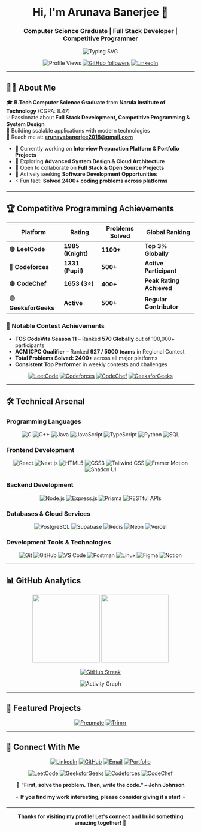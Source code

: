 <h1 align="center">Hi, I'm Arunava Banerjee 👋</h1>
<h3 align="center">Computer Science Graduate | Full Stack Developer | Competitive Programmer</h3>

<p align="center">
  <img src="https://readme-typing-svg.herokuapp.com?font=Fira+Code&pause=1000&color=36BCF7&center=true&vCenter=true&width=435&lines=Full+Stack+Developer;Competitive+Programmer;Problem+Solver;Open+Source+Contributor" alt="Typing SVG" />
</p>

<div align="center">
  
![Profile Views](https://komarev.com/ghpvc/?username=arunava2018&color=brightgreen&style=flat-square)
[![GitHub followers](https://img.shields.io/github/followers/arunava2018?style=social)](https://github.com/arunava2018)
[![LinkedIn](https://img.shields.io/badge/LinkedIn-Connect-blue?style=flat-square&logo=linkedin)](https://linkedin.com/in/arunava-banerjee-3984bb220)

</div>

---

## 👨‍💻 About Me

🎓 **B.Tech Computer Science Graduate** from **Narula Institute of Technology** (CGPA: 8.47)  
💡 Passionate about **Full Stack Development, Competitive Programming & System Design**  
🚀 Building scalable applications with modern technologies  
📧 Reach me at: **arunavabanerjee2018@gmail.com**  

- 🔭 Currently working on **Interview Preparation Platform & Portfolio Projects**
- 🌱 Exploring **Advanced System Design & Cloud Architecture**
- 👯 Open to collaborate on **Full Stack & Open Source Projects**
- 💼 Actively seeking **Software Development Opportunities**
- ⚡ Fun fact: **Solved 2400+ coding problems across platforms**

---

## 🏆 Competitive Programming Achievements

<div align="center">

| Platform | Rating | Problems Solved | Global Ranking |
|----------|--------|----------------|----------------|
| 🟠 **LeetCode** | **1985 (Knight)** | **1100+** | **Top 3% Globally** |
| 🔵 **Codeforces** | **1331 (Pupil)** | **500+** | **Active Participant** |
| 🟤 **CodeChef** | **1653 (3⭐)** | **400+** | **Peak Rating Achieved** |
| 🟢 **GeeksforGeeks** | **Active** | **500+** | **Regular Contributor** |

</div>

### 🏅 Notable Contest Achievements
- **TCS CodeVita Season 11** – Ranked **570 Globally** out of 100,000+ participants
- **ACM ICPC Qualifier** – Ranked **927 / 5000 teams** in Regional Contest
- **Total Problems Solved: 2400+** across all major platforms
- **Consistent Top Performer** in weekly contests and challenges

<div align="center">

[![LeetCode](https://img.shields.io/badge/LeetCode-Knight%20(1985)-FFA116?style=for-the-badge&logo=leetcode&logoColor=black)](https://leetcode.com/arunava_42/)
[![Codeforces](https://img.shields.io/badge/Codeforces-Pupil%20(1331)-1F8ACB?style=for-the-badge&logo=codeforces&logoColor=white)](https://codeforces.com/profile/arunavabanerjee2018)
[![CodeChef](https://img.shields.io/badge/CodeChef-3⭐%20(1653)-5B4638?style=for-the-badge&logo=codechef&logoColor=white)](https://www.codechef.com/users/arunava_42)
[![GeeksforGeeks](https://img.shields.io/badge/GeeksforGeeks-Active-0F9D58?style=for-the-badge&logo=geeksforgeeks&logoColor=white)](https://auth.geeksforgeeks.org/user/arunava_42)

</div>

---

## 🛠️ Technical Arsenal

### Programming Languages
<div align="center">

![C](https://img.shields.io/badge/C-00599C?style=for-the-badge&logo=c&logoColor=white)
![C++](https://img.shields.io/badge/C++-00599C?style=for-the-badge&logo=cplusplus&logoColor=white)
![Java](https://img.shields.io/badge/Java-ED8B00?style=for-the-badge&logo=openjdk&logoColor=white)
![JavaScript](https://img.shields.io/badge/JavaScript-F7DF1E?style=for-the-badge&logo=javascript&logoColor=black)
![TypeScript](https://img.shields.io/badge/TypeScript-007ACC?style=for-the-badge&logo=typescript&logoColor=white)
![Python](https://img.shields.io/badge/Python-3776AB?style=for-the-badge&logo=python&logoColor=white)
![SQL](https://img.shields.io/badge/SQL-336791?style=for-the-badge&logo=postgresql&logoColor=white)

</div>

### Frontend Development
<div align="center">

![React](https://img.shields.io/badge/React-20232A?style=for-the-badge&logo=react&logoColor=61DAFB)
![Next.js](https://img.shields.io/badge/Next.js-000000?style=for-the-badge&logo=nextdotjs&logoColor=white)
![HTML5](https://img.shields.io/badge/HTML5-E34F26?style=for-the-badge&logo=html5&logoColor=white)
![CSS3](https://img.shields.io/badge/CSS3-1572B6?style=for-the-badge&logo=css3&logoColor=white)
![Tailwind CSS](https://img.shields.io/badge/Tailwind_CSS-38B2AC?style=for-the-badge&logo=tailwind-css&logoColor=white)
![Framer Motion](https://img.shields.io/badge/Framer_Motion-0055FF?style=for-the-badge&logo=framer&logoColor=white)
![Shadcn UI](https://img.shields.io/badge/Shadcn%2FUI-000000?style=for-the-badge&logo=shadcnui&logoColor=white)

</div>

### Backend Development
<div align="center">

![Node.js](https://img.shields.io/badge/Node.js-43853D?style=for-the-badge&logo=node.js&logoColor=white)
![Express.js](https://img.shields.io/badge/Express.js-404D59?style=for-the-badge&logo=express&logoColor=white)
![Prisma](https://img.shields.io/badge/Prisma-3982CE?style=for-the-badge&logo=Prisma&logoColor=white)
![RESTful APIs](https://img.shields.io/badge/REST-02569B?style=for-the-badge&logo=rest&logoColor=white)

</div>

### Databases & Cloud Services
<div align="center">

![PostgreSQL](https://img.shields.io/badge/PostgreSQL-316192?style=for-the-badge&logo=postgresql&logoColor=white)
![Supabase](https://img.shields.io/badge/Supabase-3ECF8E?style=for-the-badge&logo=supabase&logoColor=white)
![Redis](https://img.shields.io/badge/redis-%23DD0031.svg?style=for-the-badge&logo=redis&logoColor=white)
![Neon](https://img.shields.io/badge/Neon-00E699?style=for-the-badge&logo=neon&logoColor=white)
![Vercel](https://img.shields.io/badge/Vercel-000000?style=for-the-badge&logo=vercel&logoColor=white)

</div>

### Development Tools & Technologies
<div align="center">

![Git](https://img.shields.io/badge/GIT-E44C30?style=for-the-badge&logo=git&logoColor=white)
![GitHub](https://img.shields.io/badge/GitHub-100000?style=for-the-badge&logo=github&logoColor=white)
![VS Code](https://img.shields.io/badge/Visual_Studio_Code-0078D4?style=for-the-badge&logo=visual%20studio%20code&logoColor=white)
![Postman](https://img.shields.io/badge/Postman-FF6C37?style=for-the-badge&logo=postman&logoColor=white)
![Linux](https://img.shields.io/badge/Linux-FCC624?style=for-the-badge&logo=linux&logoColor=black)
![Figma](https://img.shields.io/badge/figma-%23F24E1E.svg?style=for-the-badge&logo=figma&logoColor=white)
![Notion](https://img.shields.io/badge/Notion-%23000000.svg?style=for-the-badge&logo=notion&logoColor=white)

</div>

---

## 📊 GitHub Analytics

<div align="center">
  
<img height="180em" src="https://github-readme-stats.vercel.app/api?username=arunava2018&show_icons=true&theme=tokyonight&include_all_commits=true&count_private=true"/>
<img height="180em" src="https://github-readme-stats.vercel.app/api/top-langs/?username=arunava2018&layout=compact&langs_count=8&theme=tokyonight"/>

</div>

<div align="center">
  
[![GitHub Streak](https://github-readme-streak-stats.herokuapp.com/?user=arunava2018&theme=tokyonight)](https://git.io/streak-stats)

</div>

<div align="center">
  
![Activity Graph](https://github-readme-activity-graph.vercel.app/graph?username=arunava2018&theme=tokyo-night)

</div>

---

## 🚀 Featured Projects

<div align="center">

[![Prepmate](https://github-readme-stats.vercel.app/api/pin/?username=arunava2018&repo=PrepMate-FullStack&theme=tokyonight)](https://github.com/arunava2018/PrepMate-FullStack)
[![Trimrr](https://github-readme-stats.vercel.app/api/pin/?username=arunava2018&repo=Trimrr-Fullstack&theme=tokyonight)](https://github.com/arunava2018/Trimrr-Fullstack)

</div>


---

## 🤝 Connect With Me

<div align="center">

[![LinkedIn](https://img.shields.io/badge/LinkedIn-0077B5?style=for-the-badge&logo=linkedin&logoColor=white)](https://linkedin.com/in/arunava-banerjee-3984bb220)
[![GitHub](https://img.shields.io/badge/GitHub-100000?style=for-the-badge&logo=github&logoColor=white)](https://github.com/arunava2018)
[![Email](https://img.shields.io/badge/Email-D14836?style=for-the-badge&logo=gmail&logoColor=white)](mailto:arunavabanerjee2018@gmail.com)
[![Portfolio](https://img.shields.io/badge/Portfolio-FF5722?style=for-the-badge&logo=todoist&logoColor=white)](https://arunava-portfolio.vercel.app)

</div>

<div align="center">

[![LeetCode](https://img.shields.io/badge/-LeetCode-FFA116?style=for-the-badge&logo=LeetCode&logoColor=black)](https://leetcode.com/arunava_42/)
[![GeeksforGeeks](https://img.shields.io/badge/GeeksforGeeks-gray?style=for-the-badge&logo=geeksforgeeks&logoColor=35914c)](https://auth.geeksforgeeks.org/user/arunava_42)
[![Codeforces](https://img.shields.io/badge/Codeforces-445f9d?style=for-the-badge&logo=Codeforces&logoColor=white)](https://codeforces.com/profile/arunavabanerjee2018)
[![CodeChef](https://img.shields.io/badge/CodeChef-%23964B00.svg?style=for-the-badge&logo=CodeChef&logoColor=white)](https://www.codechef.com/users/arunava_42)

</div>

<div align="center">
  
**💬 "First, solve the problem. Then, write the code." – John Johnson**

⭐ **If you find my work interesting, please consider giving it a star!** ⭐

</div>

---

<div align="center">
  
**Thanks for visiting my profile! Let's connect and build something amazing together! 🚀**

</div>


<div align="center">

